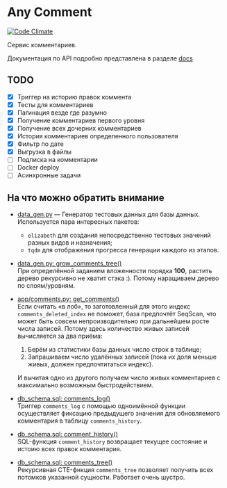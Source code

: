 # Any Comment

[![Code Climate](https://img.shields.io/codeclimate/github/Otetz/any-comment.svg)](https://codeclimate.com/github/Otetz/any-comment)

Сервис комментариев.

Документация по API подробно представлена в разделе [docs](./docs/INDEX.md)
 
## TODO

- [x] Триггер на историю правок коммента
- [x] Тесты для комментариев
- [x] Пагинация везде где разумно
- [x] Получение комментариев первого уровня
- [x] Получение всех дочерних комментариев
- [x] История комментариев определенного пользователя
- [x] Фильтр по дате
- [x] Выгрузка в файлы
- [ ] Подписка на комментарии
- [ ] Docker deploy
- [ ] Асинхронные задачи

## На что можно обратить внимание

* [data_gen.py](./data_gen.py) — Генератор тестовых данных для базы данных.  
  Используется пара интересных пакетов:
  * `elizabeth` для создания непосредственно тестовых значений разных видов и назначения;
  * `tqdm` для отображения прогресса генерации каждого из этапов.

* [data_gen.py: grow_comments_tree()](./data_gen.py#L82)  
  При определённой заданием вложенности порядка **100**, растить дерево рекурсивно не хватит стэка :). Потому наращиваем 
  дерево по слоям/уровням.

* [app/comments.py: get_comments()](./app/comments.py#L26)  
  Если считать «в лоб», то заготовленный для этого индекс `comments_deleted_index` не поможет, база предпочтёт SeqScan, 
  что может быть совсем непроизводительно при дальнейшем росте числа записей. 
  Потому здесь количество живых записей вычисляется за два приёма:
  1. Берём из статистики базы данных число строк в таблице;
  2. Запрашиваем число удалённых записей (пока их доля меньше живых, должен предпочтитаться индекс).
    
  И вычитая одно из другого получаем число живых комментариев с максимально возможным быстродействием.

* [db_schema.sql: comments_log()](./db_schema.sql#L53)  
  Триггер `comments_log` с помощью одноимённой функции осуществляет фиксацию предыдущего значения для обновляемого 
    комментария в таблицу `comments_history`. 

* [db_schema.sql: comment_history()](./db_schema.sql#L137)  
  SQL-функция `comment_history` возвращает текущее состояние и истоию всех правок комментария.

* [db_schema.sql: comments_tree()](./db_schema.sql#L117)  
  Рекурсивная CTE-фнкция `comments_tree` позволяет получить всех потомков указанной сущности. Работает очень шустро.
